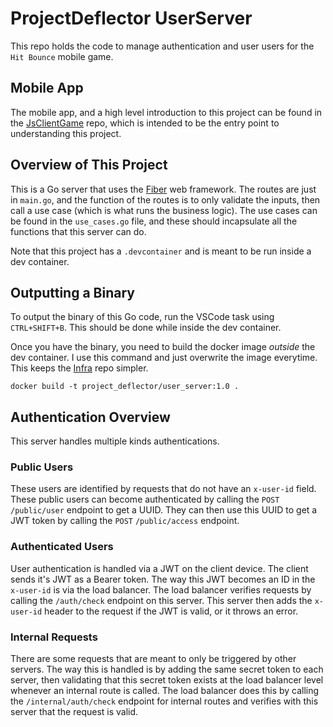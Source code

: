 # ProjectDeflector UserServer

This repo holds the code to manage authentication and user users for the `Hit Bounce` mobile game.


## Mobile App

The mobile app, and a high level introduction to this project can be found in the [JsClientGame](https://github.com/OsamaElHariri/ProjectDeflector_JsClientGame) repo, which is intended to be the entry point to understanding this project.


## Overview of This Project

This is a Go server that uses the [Fiber](https://gofiber.io/) web framework. The routes are just in `main.go`, and the function of the routes is to only validate the inputs, then call a use case (which is what runs the business logic). The use cases can be found in the `use_cases.go` file, and these should incapsulate all the functions that this server can do.

Note that this project has a `.devcontainer` and is meant to be run inside a dev container.


## Outputting a Binary

To output the binary of this Go code, run the VSCode task using `CTRL+SHIFT+B`. This should be done while inside the dev container.


Once you have the binary, you need to build the docker image _outside_ the dev container. I use this command and just overwrite the image everytime. This keeps the [Infra](https://github.com/OsamaElHariri/ProjectDeflector_Infra) repo simpler.

```
docker build -t project_deflector/user_server:1.0 .
```


## Authentication Overview

This server handles multiple kinds authentications.

### Public Users

These users are identified by requests that do not have an `x-user-id` field. These public users can become authenticated by calling the `POST` `/public/user` endpoint to get a UUID. They can then use this UUID to get a JWT token by calling the `POST` `/public/access` endpoint.

### Authenticated Users

User authentication is handled via a JWT on the client device. The client sends it's JWT as a Bearer token. The way this JWT becomes an ID in the `x-user-id` is via the load balancer. The load balancer verifies requests by calling the `/auth/check` endpoint on this server. This server then adds the `x-user-id` header to the request if the JWT is valid, or it throws an error.

### Internal Requests

There are some requests that are meant to only be triggered by other servers. The way this is handled is by adding the same secret token to each server, then validating that this secret token exists at the load balancer level whenever an internal route is called. The load balancer does this by calling the `/internal/auth/check` endpoint for internal routes and verifies with this server that the request is valid.


